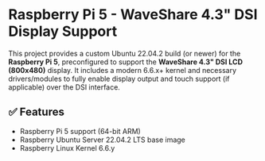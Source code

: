 # Raspberry Pi 5 - WaveShare 4.3" DSI Display Support

This project provides a custom Ubuntu 22.04.2 build (or newer) for the **Raspberry Pi 5**, preconfigured to support the **WaveShare 4.3" DSI LCD (800x480)** display. It includes a modern 6.6.x+ kernel and necessary drivers/modules to fully enable display output and touch support (if applicable) over the DSI interface.

## ✅ Features

* Raspberry Pi 5 support (64-bit ARM)
* Raspberry Ubuntu Server 22.04.2 LTS base image
* Raspberry Linux Kernel 6.6.y
